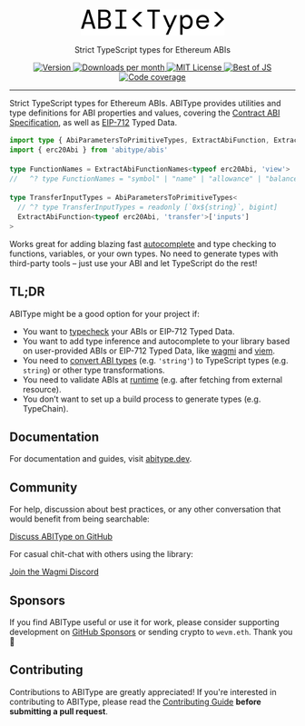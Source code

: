 <br/>

<p align="center">
  <a href="https://abitype.dev">
    <picture>
      <source media="(prefers-color-scheme: dark)" srcset="https://raw.githubusercontent.com/wevm/abitype/main/.github/logo-dark.svg">
      <img alt="ABIType logo" src="https://raw.githubusercontent.com/wevm/abitype/main/.github/logo-light.svg" width="auto" height="45">
    </picture>
  </a>
</p>

<p align="center">
  Strict TypeScript types for Ethereum ABIs
<p>

<div align="center">
  <a href="https://www.npmjs.com/package/abitype">
    <picture>
      <source media="(prefers-color-scheme: dark)" srcset="https://img.shields.io/npm/v/abitype?colorA=21262d&colorB=21262d&style=flat">
      <img src="https://img.shields.io/npm/v/abitype?colorA=f6f8fa&colorB=f6f8fa&style=flat" alt="Version">
    </picture>
  </a>
  <a href="https://www.npmjs.com/package/abitype">
    <picture>
      <source media="(prefers-color-scheme: dark)" srcset="https://img.shields.io/npm/dm/abitype?colorA=21262d&colorB=21262d&style=flat">
      <img src="https://img.shields.io/npm/dm/abitype?colorA=f6f8fa&colorB=f6f8fa&style=flat" alt="Downloads per month">
    </picture>
  </a>
  <a href="https://github.com/wevm/abitype/blob/main/LICENSE">
    <picture>
      <source media="(prefers-color-scheme: dark)" srcset="https://img.shields.io/npm/l/abitype?colorA=21262d&colorB=21262d&style=flat">
      <img src="https://img.shields.io/npm/l/abitype?colorA=f6f8fa&colorB=f6f8fa&style=flat" alt="MIT License">
    </picture>
  </a>
  <a href="https://bestofjs.org/projects/abitype">
    <picture>
      <source media="(prefers-color-scheme: dark)" srcset="https://img.shields.io/endpoint?colorA=21262d&colorB=21262d&style=flat&url=https://bestofjs-serverless.now.sh/api/project-badge?fullName=wevm%2Fabitype%26since=daily">
      <img src="https://img.shields.io/endpoint?colorA=f6f8fa&colorB=f6f8fa&style=flat&url=https://bestofjs-serverless.now.sh/api/project-badge?fullName=wevm%2Fabitype%26since=daily" alt="Best of JS">
    </picture>
  </a>
  <a href="https://app.codecov.io/gh/wevm/abitype">
    <picture>
      <source media="(prefers-color-scheme: dark)" srcset="https://img.shields.io/codecov/c/github/wevm/abitype?colorA=21262d&colorB=21262d">
      <img src="https://img.shields.io/codecov/c/github/wevm/abitype?colorA=f6f8fa&colorB=f6f8fa" alt="Code coverage">
    </picture>
  </a>
</div>

---

Strict TypeScript types for Ethereum ABIs. ABIType provides utilities and type definitions for ABI properties and values, covering the [Contract ABI Specification](https://docs.soliditylang.org/en/latest/abi-spec.html), as well as [EIP-712](https://eips.ethereum.org/EIPS/eip-712) Typed Data.

```ts
import type { AbiParametersToPrimitiveTypes, ExtractAbiFunction, ExtractAbiFunctionNames } from 'abitype'
import { erc20Abi } from 'abitype/abis'

type FunctionNames = ExtractAbiFunctionNames<typeof erc20Abi, 'view'>
//   ^? type FunctionNames = "symbol" | "name" | "allowance" | "balanceOf" | "decimals" | "totalSupply"

type TransferInputTypes = AbiParametersToPrimitiveTypes<
  // ^? type TransferInputTypes = readonly [`0x${string}`, bigint]
  ExtractAbiFunction<typeof erc20Abi, 'transfer'>['inputs']
>
```

Works great for adding blazing fast [autocomplete](https://twitter.com/awkweb/status/1555678944770367493) and type checking to functions, variables, or your own types. No need to generate types with third-party tools – just use your ABI and let TypeScript do the rest!

## TL;DR

ABIType might be a good option for your project if:

- You want to [typecheck](https://abitype.dev/api/types.html) your ABIs or EIP-712 Typed Data.
- You want to add type inference and autocomplete to your library based on user-provided ABIs or EIP-712 Typed Data, like [wagmi](https://wagmi.sh) and [viem](https://viem.sh).
- You need to [convert ABI types](https://abitype.dev/api/utilities.html#abiparameterstoprimitivetypes) (e.g. `'string'`) to TypeScript types (e.g. `string`) or other type transformations.
- You need to validate ABIs at [runtime](https://abitype.dev/api/zod.html) (e.g. after fetching from external resource).
- You don’t want to set up a build process to generate types (e.g. TypeChain).

## Documentation

For documentation and guides, visit [abitype.dev](https://abitype.dev).

## Community

For help, discussion about best practices, or any other conversation that would benefit from being searchable:

[Discuss ABIType on GitHub](https://github.com/wevm/abitype/discussions)

For casual chit-chat with others using the library:

[Join the Wagmi Discord](https://discord.gg/SghfWBKexF)

## Sponsors

If you find ABIType useful or use it for work, please consider supporting development on [GitHub Sponsors](https://github.com/sponsors/wevm?metadata_campaign=abitype_readme) or sending crypto to `wevm.eth`. Thank you 🙏

## Contributing

Contributions to ABIType are greatly appreciated! If you're interested in contributing to ABIType, please read the [Contributing Guide](https://github.com/wevm/abitype/blob/main/.github/CONTRIBUTING.md) **before submitting a pull request**.
